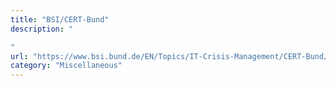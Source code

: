 ```yaml
---
title: "BSI/CERT-Bund"
description: "

"
url: "https://www.bsi.bund.de/EN/Topics/IT-Crisis-Management/CERT-Bund/cert-bund_node.html"
category: "Miscellaneous"
---
```

